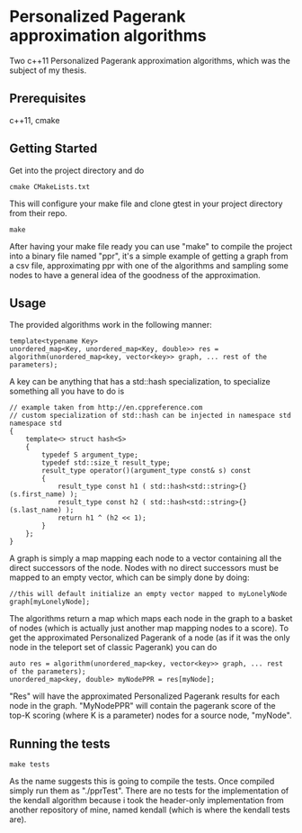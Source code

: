 # Personalized Pagerank approximation algorithms

Two c++11 Personalized Pagerank approximation algorithms, which was the subject of my thesis.

## Prerequisites

c++11, cmake

## Getting Started

Get into the project directory and do
```
cmake CMakeLists.txt
```

This will configure your make file and clone gtest in your project directory from their repo.

```
make
```
After having your make file ready you can use "make" to compile the project into a binary
file named "ppr", it's a simple example of getting a graph from a csv file, approximating ppr with one of the algorithms and sampling some nodes to have a general idea of the goodness of the approximation.

## Usage

The provided algorithms work in the following manner:
```
template<typename Key>
unordered_map<Key, unordered_map<Key, double>> res =  algorithm(unordered_map<key, vector<key>> graph, ... rest of the parameters);
```
A key can be anything that has a std::hash specialization, to specialize something all you 
have to do is
```
// example taken from http://en.cppreference.com
// custom specialization of std::hash can be injected in namespace std
namespace std
{
    template<> struct hash<S>
    {
        typedef S argument_type;
        typedef std::size_t result_type;
        result_type operator()(argument_type const& s) const
        {
            result_type const h1 ( std::hash<std::string>{}(s.first_name) );
            result_type const h2 ( std::hash<std::string>{}(s.last_name) );
            return h1 ^ (h2 << 1); 
        }
    };
}
```
A graph is simply a map mapping each node to a vector containing all the direct successors
of the node. Nodes with no direct successors must be mapped to an empty vector, which can 
be simply done by doing:
```
//this will default initialize an empty vector mapped to myLonelyNode
graph[myLonelyNode];
```

The algorithms return a map which maps each node in the graph to a basket
of nodes (which is actually just another map mapping nodes to a score).
To get the approximated Personalized Pagerank of a node (as if it was the only node in the
teleport set of classic Pagerank) you can do
```
auto res = algorithm(unordered_map<key, vector<key>> graph, ... rest of the parameters);
unordered_map<key, double> myNodePPR = res[myNode];
```
"Res" will have the approximated Personalized Pagerank results for each node in the graph.
"MyNodePPR" will contain the pagerank score of the top-K scoring (where K is a parameter) nodes for
a source node, "myNode".

## Running the tests

```
make tests
```
As the name suggests this is going to compile the tests. Once compiled
simply run them as "./pprTest".
There are no tests for the implementation of the kendall algorithm because i took the header-only
implementation from another repository of mine, named kendall (which is where the kendall tests are).

